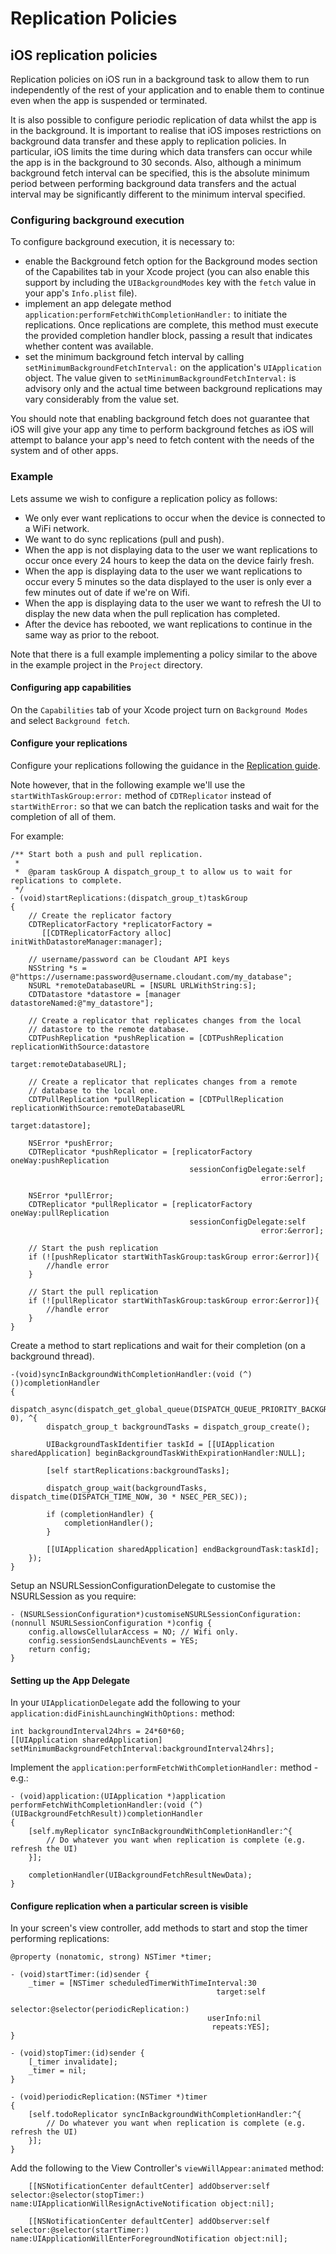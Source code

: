 # Replication Policies

## iOS replication policies

Replication policies on iOS run in a background task to allow them to run independently of the rest of your application
and to enable them to continue even when the app is suspended or terminated.

It is also possible to configure periodic replication of data whilst the app is in the background. It is important
to realise that iOS imposes restrictions on background data transfer and these apply to replication policies. In
particular, iOS limits the time during which data transfers can occur while the app is in the background to 30
seconds. Also, although a minimum background fetch interval can be specified, this is the absolute minimum period
between performing background data transfers and the actual interval may be significantly different to the minimum
interval specified.

### Configuring background execution

To configure background execution, it is necessary to:
* enable the Background fetch option for the Background modes section of the Capabilites tab in your Xcode project (you
  can also enable this support by including the `UIBackgroundModes` key with the `fetch` value in your app's `Info.plist`
  file).
* implement an app delegate method `application:performFetchWithCompletionHandler:` to initiate the replications. Once
  replications are complete, this method must execute the provided completion handler block, passing a result that
  indicates whether content was available.
* set the minimum background fetch interval by calling `setMinimumBackgroundFetchInterval:` on the application's
  `UIApplication` object. The value given to `setMinimumBackgroundFetchInterval:` is advisory only and the actual
  time between background replications may vary considerably from the value set.

You should note that enabling background fetch does not guarantee that iOS will give your app any time to perform
background fetches as iOS will attempt to balance your app's need to fetch content with the needs of the system and
of other apps.

### Example

Lets assume we wish to configure a replication policy as follows:

* We only ever want replications to occur when the device is connected to a WiFi network.
* We want to do sync replications (pull and push).
* When the app is not displaying data to the user we want replications to occur once every 24 hours to keep the data on the device fairly fresh.
* When the app is displaying data to the user we want replications to occur every 5 minutes so the data displayed to the user is only ever a few minutes out of date if we're on Wifi.
* When the app is displaying data to the user we want to refresh the UI to display the new data when the pull replication has completed.
* After the device has rebooted, we want replications to continue in the same way as prior to the reboot.

Note that there is a full example implementing a policy similar to the above in the example project in the
`Project` directory.

#### Configuring app capabilities

On the `Capabilities` tab of your Xcode project turn on `Background Modes` and select `Background fetch`.

#### Configure your replications

Configure your replications following the guidance in the [Replication guide](replication.md).

Note however, that in the following example we'll use the `startWithTaskGroup:error:` method of
`CDTReplicator` instead of `startWithError:` so that we can batch the replication tasks and wait
for the completion of all of them.

For example:
```objc
/** Start both a push and pull replication.
 *
 *  @param taskGroup A dispatch_group_t to allow us to wait for replications to complete.
 */
- (void)startReplications:(dispatch_group_t)taskGroup
{
    // Create the replicator factory
    CDTReplicatorFactory *replicatorFactory =
       [[CDTReplicatorFactory alloc] initWithDatastoreManager:manager];

    // username/password can be Cloudant API keys
    NSString *s = @"https://username:password@username.cloudant.com/my_database";
    NSURL *remoteDatabaseURL = [NSURL URLWithString:s];
    CDTDatastore *datastore = [manager datastoreNamed:@"my_datastore"];

    // Create a replicator that replicates changes from the local
    // datastore to the remote database.
    CDTPushReplication *pushReplication = [CDTPushReplication replicationWithSource:datastore
                                                                             target:remoteDatabaseURL];

    // Create a replicator that replicates changes from a remote
    // database to the local one.
    CDTPullReplication *pullReplication = [CDTPullReplication replicationWithSource:remoteDatabaseURL
                                                                             target:datastore];

    NSError *pushError;
    CDTReplicator *pushReplicator = [replicatorFactory oneWay:pushReplication
                                        sessionConfigDelegate:self
                                                        error:&error];

    NSError *pullError;
    CDTReplicator *pullReplicator = [replicatorFactory oneWay:pullReplication
                                        sessionConfigDelegate:self
                                                        error:&error];

    // Start the push replication
    if (![pushReplicator startWithTaskGroup:taskGroup error:&error]){
        //handle error
    }

    // Start the pull replication
    if (![pullReplicator startWithTaskGroup:taskGroup error:&error]){
        //handle error
    }
}
```

Create a method to start replications and wait for their completion (on a background thread).

```objc
-(void)syncInBackgroundWithCompletionHandler:(void (^)())completionHandler
{
    dispatch_async(dispatch_get_global_queue(DISPATCH_QUEUE_PRIORITY_BACKGROUND, 0), ^{
        dispatch_group_t backgroundTasks = dispatch_group_create();

        UIBackgroundTaskIdentifier taskId = [[UIApplication sharedApplication] beginBackgroundTaskWithExpirationHandler:NULL];

        [self startReplications:backgroundTasks];

        dispatch_group_wait(backgroundTasks, dispatch_time(DISPATCH_TIME_NOW, 30 * NSEC_PER_SEC));

        if (completionHandler) {
            completionHandler();
        }

        [[UIApplication sharedApplication] endBackgroundTask:taskId];
    });
}
```

Setup an NSURLSessionConfigurationDelegate to customise the NSURLSession as you require:

```objc
- (NSURLSessionConfiguration*)customiseNSURLSessionConfiguration:(nonnull NSURLSessionConfiguration *)config {
    config.allowsCellularAccess = NO; // Wifi only.
    config.sessionSendsLaunchEvents = YES;
    return config;
}
```

#### Setting up the App Delegate

In your `UIApplicationDelegate` add the following to your `application:didFinishLaunchingWithOptions:` method:

```objc
int backgroundInterval24hrs = 24*60*60;
[[UIApplication sharedApplication] setMinimumBackgroundFetchInterval:backgroundInterval24hrs];
```

Implement the `application:performFetchWithCompletionHandler:` method - e.g.:
```objc
- (void)application:(UIApplication *)application performFetchWithCompletionHandler:(void (^)(UIBackgroundFetchResult))completionHandler
{
    [self.myReplicator syncInBackgroundWithCompletionHandler:^{
        // Do whatever you want when replication is complete (e.g. refresh the UI)
    }];

    completionHandler(UIBackgroundFetchResultNewData);
}
```

#### Configure replication when a particular screen is visible

In your screen's view controller, add methods to start and stop the timer performing replications:

```objc
@property (nonatomic, strong) NSTimer *timer;

- (void)startTimer:(id)sender {
    _timer = [NSTimer scheduledTimerWithTimeInterval:30
                                              target:self
                                            selector:@selector(periodicReplication:)
                                            userInfo:nil
                                             repeats:YES];
}

- (void)stopTimer:(id)sender {
    [_timer invalidate];
    _timer = nil;
}

- (void)periodicReplication:(NSTimer *)timer
{
    [self.todoReplicator syncInBackgroundWithCompletionHandler:^{
        // Do whatever you want when replication is complete (e.g. refresh the UI)
    }];
}
```

Add the following to the View Controller's `viewWillAppear:animated` method:

```objc
    [[NSNotificationCenter defaultCenter] addObserver:self selector:@selector(stopTimer:) name:UIApplicationWillResignActiveNotification object:nil];

    [[NSNotificationCenter defaultCenter] addObserver:self selector:@selector(startTimer:) name:UIApplicationWillEnterForegroundNotification object:nil];
```


